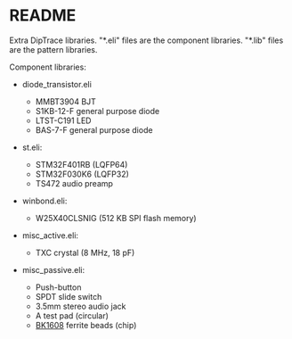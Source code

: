 README
======

Extra DipTrace libraries. "\*.eli" files are the component libraries. "\*.lib" files are the pattern libraries. 

Component libraries: 

* diode_transistor.eli
  - MMBT3904 BJT
  - S1KB-12-F general purpose diode
  - LTST-C191 LED
  - BAS-7-F general purpose diode 

* st.eli: 
  - STM32F401RB (LQFP64)
  - STM32F030K6 (LQFP32)
  - TS472 audio preamp

* winbond.eli: 
  - W25X40CLSNIG (512 KB SPI flash memory)

* misc_active.eli:
  - TXC crystal (8 MHz, 18 pF)

* misc_passive.eli:
  - Push-button
  - SPDT slide switch
  - 3.5mm stereo audio jack
  - A test pad (circular)
  - [BK1608](http://www.yuden.co.jp/productdata/catalog/en/mlci07_e.pdf) ferrite beads (chip)

